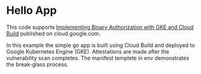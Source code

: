 # Hello App

This code supports [Implementing Binary Authorization with GKE and Cloud Build](https://cloud.google.com/solutions/...)
published on cloud.google.com.

In this example the simple go app is built using Cloud Build and deployed to Google
Kubernetes Engine (GKE). Attestations are made after the vulnerability scan completes.
The manifest templete in env demonstrates the break-glass process.